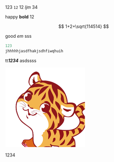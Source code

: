 123 `12` 12 $ljm$ 34

happy **bold** 12

$$
1+2+\sqrt{114514}
$$

good *em* sss

```c++
123
jhhhhhjasdfhakjsdhfiwqhuih
```

tt***1234*** asdssss

![](/file/image/head.png)

1234
